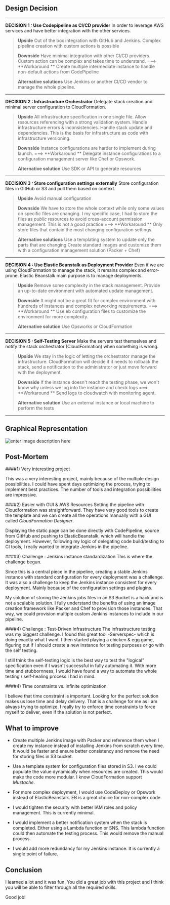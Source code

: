 Design Decision
-----------------------
-------------------------------------------------
**DECISION 1 : Use Codepipeline as CI/CD provider** 
In order to leverage AWS services and have better integration with the other services.

>**Upside**
> Out of the box integration with GitHub and Jenkins.
> Complex pipeline creation with custom actions is possible
> 
> **Downside**
> Have minimal integration with other CI/CD providers. 
> Custom action can be complex and takes time to understand.
>===> **Workaround ** Create multiple intermediate instance to handle non-default actions from CodePipeline
>
>**Alternative solutions** 
Use Jenkins or another CI/CD vendor to manage the whole pipeline.

-----------------------------------------------------
**DECISION 2 : Infrastructure Orchestrator** 
Delegate stack creation and minimal server configuration to CloudFormation.
>**Upside**
> All infrastructure specification in one single file. Allow resources referencing with a strong validation system. 
> Handle infrastructure errors & inconsistencies.
> Handle stack update and dependencies. This is the basis for infrastructure as code with infrastructure versioning.
> 
> **Downside**
> Instance configurations are harder to implement during launch. 
>===> **Workaround ** Delegate instance configurations to a configuration management server like Chef or Opswork.
>
>**Alternative solution** 
Use SDK or API to generate resources

-------------------------------------------------------

**DECISION 3 : Store configuration settings externally**
Store configuration files in GitHub or S3 and pull them based on context.

>**Upside**
> Avoid manual configuration
> 
> **Downside**
> We have to store the whole context while only some values on specific files are changing. 
> I my specific case, I had to store the files as *public* resources to avoid cross-account permission management. This is not a good practice
>===> **Workaround ** Only store files that contain the most changing configuration settings.
>
>**Alternative solutions** 
Use a templating system to update only the parts that are changing
Create standard images and customize them with a configuration management solution (Packer + Chef)

--------------------

**DECISION 4 : Use Elastic Beanstalk as Deployment Provider**
Even if we are using CloudFormation to manage the stack, it remains complex and error-prone. Elastic Beanstalk main purpose is to manage deployments. 

>**Upside**
> Remove some complexity in the stack management. 
> Provide an up-to-date environment with automated update management.
> 
> **Downside**
> It might not be a great fit for complex environment with hundreds of instances and complex networking requirements.
>===> **Workaround ** Use eb configuration files to customize the environment for more complexity.
>
>**Alternative solution** 
 >Use Opsworks or CloudFormation

-----------------------------------

**DECISION 5 : Self-Testing Server**
Make the servers test themselves and notify the stack orchestrator (CloudFormation) when something is wrong.


>**Upside**
> We stay in the logic of letting the orchestrator manage the infrastructure. CloudFormation will decide if it needs to rollback the stack, send a notification to the administrator or just move forward with the deployment.
> 
> **Downside**
> If the instance doesn't reach the testing phase, we won't know why unless we log into the instance and check logs
>===> **Workaround ** Send logs to cloudwatch with monitoring agent.
>
>**Alternative solution** 
 >Use an external instance or local machine to perform the tests


------------------------------------------------------------
Graphical Representation
-------------------------
![enter image description here](https://s3-us-west-2.amazonaws.com/altaas/hsproject/CI-CD-Design_segmented.png)


Post-Mortem
-------------------------

####1) Very interesting project

This was a very interesting project, mainly because of the multiple design possibilities. I could have spent days optimizing the process, trying to implement best practices.  The number of tools and integration possibilities are impressive.

####2) Easier with GUI & AWS Resources
Setting the pipeline with Cloudformation was straightforward. They have very good tools to create the template and we can create all the operations manually with a GUI called *CloudFormation Designer*.

Displaying the static page can be done directly with CodePipeline, source from GitHub and pushing to ElasticBeanstalk, which will handle the deployment. However, following my logic of delegating code build/testing to CI tools, I really wanted to integrate Jenkins in the pipeline.

####3) Challenge : Jenkins instance standardization
This is where the challenge begun.

Since this is a central piece in the pipeline, creating a stable Jenkins instance with standard configuration for every deployment was a challenge. It was also a challenge to keep the Jenkins instance consistent for every deployment. Mainly because of the configuration settings and plugins. 

My solution of storing the Jenkins jobs files in an S3 Bucket is a hack and is not a scalable solution. I fully understand the benefits of using an image creation framework like Packer and Chef to provision those instances. That way, we could provision multiple custom Jenkins instances to include in our pipeline.

####4) Challenge : Test-Driven Infrastructure
The infrastructure testing was my biggest challenge. I found this great tool -Serverspec- which is doing exactly what I want. I then started playing a chicken & egg game, figuring out if I should create a new instance for testing purposes or go with the self testing. 

I still think the self-testing logic is the best way to test the "logical" specification even if I wasn't successful in fully automating it. With more time and stubbornness, I would have found a way to automate the whole testing / self-healing process I had in mind.

####4) Time constraints vs. infinite optimization

I believe that time constraint is important. Looking for the perfect solution makes us lose time and delay delivery. That is a challenge for me as I am always trying to optimize. I really try to enforce time constraints to force myself to deliver, even if the solution is not perfect.



What to improve
------------------------
- Create multiple Jenkins image with Packer and reference them when I create my instance instead of installing Jenkins from scratch every time. It would be faster and ensure better consistency and remove the need for storing files in S3 bucket.

- Use a template system for configuration files stored in S3. I we could populate the value dynamically when resources are created. This would make the code more modular. I know CloudFormation support *Mustache*.

- For more complex deployment, I would use CodeDeploy or Opswork instead of ElasticBeanstalk. EB is a great choice for non-complex code.

- I would tighten the security with better IAM roles and policy management. This is currently minimal.

- I would implement a better notification system when the stack is completed. Either using a Lambda function or SNS. This lambda function could then automate the testing process. This would remove the manual process.

- I would add more redundancy for my Jenkins instance. It is currently a single point of failure. 


Conclusion
-----------------------
I learned a lot and it was fun. You did a great job with this project and I think you will be able to filter through all the required skills. 

Good job!





